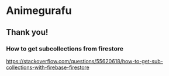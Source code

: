 # Animegurafu

## Thank you!

### How to get subcollections from firestore

https://stackoverflow.com/questions/55620618/how-to-get-sub-collections-with-firebase-firestore